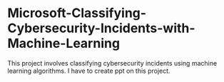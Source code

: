 # Microsoft-Classifying-Cybersecurity-Incidents-with-Machine-Learning
This project involves classifying cybersecurity incidents using machine learning algorithms.
I have to create ppt on this project.
